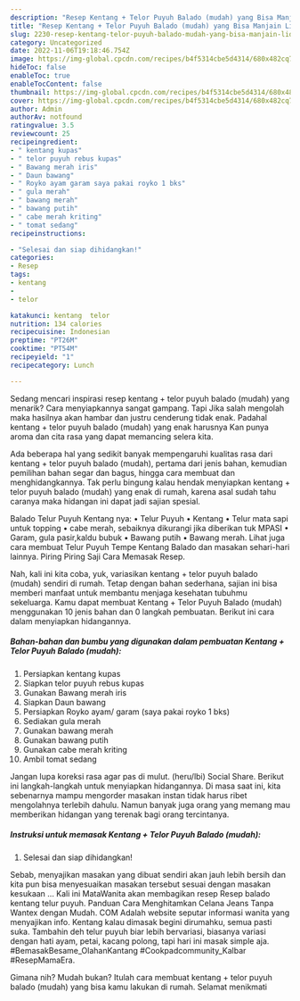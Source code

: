 ```yaml
---
description: "Resep Kentang + Telor Puyuh Balado (mudah) yang Bisa Manjain Lidah, Buat Buka Puasa Menggugah Selera"
title: "Resep Kentang + Telor Puyuh Balado (mudah) yang Bisa Manjain Lidah, Buat Buka Puasa Menggugah Selera"
slug: 2230-resep-kentang-telor-puyuh-balado-mudah-yang-bisa-manjain-lidah-buat-buka-puasa-menggugah-selera
category: Uncategorized
date: 2022-11-06T19:18:46.754Z
image: https://img-global.cpcdn.com/recipes/b4f5314cbe5d4314/680x482cq70/kentang-telor-puyuh-balado-mudah-foto-resep-utama.jpg
hideToc: false
enableToc: true
enableTocContent: false
thumbnail: https://img-global.cpcdn.com/recipes/b4f5314cbe5d4314/680x482cq70/kentang-telor-puyuh-balado-mudah-foto-resep-utama.jpg
cover: https://img-global.cpcdn.com/recipes/b4f5314cbe5d4314/680x482cq70/kentang-telor-puyuh-balado-mudah-foto-resep-utama.jpg
author: Admin
authorAv: notfound
ratingvalue: 3.5
reviewcount: 25
recipeingredient:
- " kentang kupas"
- " telor puyuh rebus kupas"
- " Bawang merah iris"
- " Daun bawang"
- " Royko ayam garam saya pakai royko 1 bks"
- " gula merah"
- " bawang merah"
- " bawang putih"
- " cabe merah kriting"
- " tomat sedang"
recipeinstructions:

- "Selesai dan siap dihidangkan!"
categories:
- Resep
tags:
- kentang
- 
- telor

katakunci: kentang  telor 
nutrition: 134 calories
recipecuisine: Indonesian
preptime: "PT26M"
cooktime: "PT54M"
recipeyield: "1"
recipecategory: Lunch

---
```



Sedang mencari inspirasi resep kentang + telor puyuh balado (mudah) yang menarik? Cara menyiapkannya sangat gampang. Tapi Jika salah mengolah maka hasilnya akan hambar dan justru cenderung tidak enak. Padahal kentang + telor puyuh balado (mudah) yang enak harusnya Kan punya aroma dan cita rasa yang dapat memancing selera kita.


Ada beberapa hal yang sedikit banyak mempengaruhi kualitas rasa dari kentang + telor puyuh balado (mudah), pertama dari jenis bahan, kemudian pemilihan bahan segar dan bagus, hingga cara membuat dan menghidangkannya. Tak perlu bingung kalau hendak menyiapkan kentang + telor puyuh balado (mudah) yang enak di rumah, karena asal sudah tahu caranya maka hidangan ini dapat jadi sajian spesial.

Balado Telur Puyuh Kentang nya: • Telur Puyuh • Kentang • Telur mata sapi untuk topping • cabe merah, sebaiknya dikurangi jika diberikan tuk MPASI • Garam, gula pasir,kaldu bubuk • Bawang putih • Bawang merah. Lihat juga cara membuat Telur Puyuh Tempe Kentang Balado dan masakan sehari-hari lainnya. Piring Piring Saji Cara Memasak Resep.


Nah, kali ini kita coba, yuk, variasikan kentang + telor puyuh balado (mudah) sendiri di rumah. Tetap dengan bahan sederhana, sajian ini bisa memberi manfaat untuk membantu menjaga kesehatan tubuhmu sekeluarga. Kamu dapat membuat Kentang + Telor Puyuh Balado (mudah) menggunakan 10 jenis bahan dan 0 langkah pembuatan. Berikut ini cara dalam menyiapkan hidangannya.

<!--inarticleads1-->

##### Bahan-bahan dan bumbu yang digunakan dalam pembuatan Kentang + Telor Puyuh Balado (mudah):

1. Persiapkan  kentang kupas
1. Siapkan  telor puyuh rebus kupas
1. Gunakan  Bawang merah iris
1. Siapkan  Daun bawang
1. Persiapkan  Royko ayam/ garam (saya pakai royko 1 bks)
1. Sediakan  gula merah
1. Gunakan  bawang merah
1. Gunakan  bawang putih
1. Gunakan  cabe merah kriting
1. Ambil  tomat sedang


Jangan lupa koreksi rasa agar pas di mulut. (heru/lbi) Social Share. Berikut ini langkah-langkah untuk menyiapkan hidangannya. Di masa saat ini, kita sebenarnya mampu mengorder masakan instan tidak harus ribet mengolahnya terlebih dahulu. Namun banyak juga orang yang memang mau memberikan hidangan yang terenak bagi orang tercintanya. 

<!--inarticleads2-->

##### Instruksi untuk memasak Kentang + Telor Puyuh Balado (mudah):


1. Selesai dan siap dihidangkan!

Sebab, menyajikan masakan yang dibuat sendiri akan jauh lebih bersih dan kita pun bisa menyesuaikan masakan tersebut sesuai dengan masakan kesukaan … Kali ini MataWanita akan membagikan resep Resep balado kentang telur puyuh. Panduan Cara Menghitamkan Celana Jeans Tanpa Wantex dengan Mudah. COM Adalah website seputar informasi wanita yang menyajikan info. Kentang kalau dimasak begini dirumahku, semua pasti suka. Tambahin deh telur puyuh biar lebih bervariasi, biasanya variasi dengan hati ayam, petai, kacang polong, tapi hari ini masak simple aja. #BemasakBesame_OlahanKantang #Cookpadcommunity_Kalbar #ResepMamaEra. 

Gimana nih? Mudah bukan? Itulah cara membuat kentang + telor puyuh balado (mudah) yang bisa kamu lakukan di rumah. Selamat menikmati
